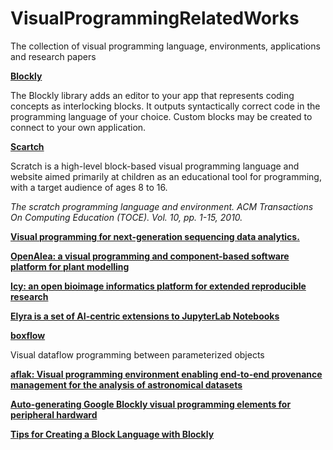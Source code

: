 # VisualProgrammingRelatedWorks
The collection of visual programming language, environments, applications and research papers

**[Blockly](https://developers.google.com/blockly)**

The Blockly library adds an editor to your app that represents coding concepts as interlocking blocks. It outputs syntactically correct code in the programming language of your choice. Custom blocks may be created to connect to your own application.


**[Scartch](https://scratch.mit.edu/)**

Scratch is a high-level block-based visual programming language and website aimed primarily at children as an educational tool for programming, with a target audience of ages 8 to 16. 

*The scratch programming language and environment. ACM Transactions On Computing Education (TOCE). Vol. 10, pp. 1-15, 2010.*

**[Visual programming for next-generation sequencing data analytics.](https://biodatamining.biomedcentral.com/articles/10.1186/s13040-016-0095-3)**

**[OpenAlea: a visual programming and component-based software platform for plant modelling](https://pubmed.ncbi.nlm.nih.gov/32688829/)**

**[Icy: an open bioimage informatics platform for extended reproducible research](https://www.nature.com/articles/nmeth.2075)**

**[Elyra is a set of AI-centric extensions to JupyterLab Notebooks](https://elyra.readthedocs.io/en/latest/getting_started/overview.html#ai-pipelines-visual-editor)**

**[boxflow](https://github.com/ioam/boxflow)**

Visual dataflow programming between parameterized objects

**[aflak: Visual programming environment enabling end-to-end provenance management for the analysis of astronomical datasets](https://www.sciencedirect.com/science/article/pii/S2468502X19300154)**

**[Auto-generating Google Blockly visual programming elements for peripheral hardward](https://ieeexplore.ieee.org/abstract/document/7311975)**

**[Tips for Creating a Block Language with Blockly](https://developers.google.com/blockly/publications/papers/TipsForCreatingABlockLanguage.pdf)**


